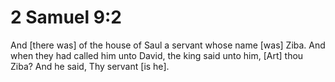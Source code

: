 # 2 Samuel 9:2

And [there was] of the house of Saul a servant whose name [was] Ziba. And when they had called him unto David, the king said unto him, [Art] thou Ziba? And he said, Thy servant [is he].